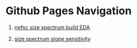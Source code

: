 # Github Pages Navigation

 1. [nefsc size spectrum build EDA](https://adamkemberling.github.io/nefsc_trawl/R/03_nefsc_eda.html)

 2. [size spectrum slope sensitivity](https://adamkemberling.github.io/nefsc_trawl/R/09_ss_sensitivity.html)
